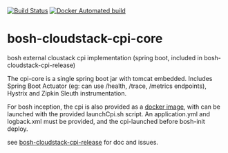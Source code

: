 [![Build Status](https://travis-ci.org/cloudfoundry-community/bosh-cloudstack-cpi-core.png)](https://travis-ci.org/cloudfoundry-community/bosh-cloudstack-cpi-core)
[![Docker Automated build](https://img.shields.io/docker/automated/jrottenberg/ffmpeg.svg)](https://hub.docker.com/r/orangecloudfoundry/bosh-cloudstack-cpi-core/builds/)

# bosh-cloudstack-cpi-core
bosh external cloustack cpi implementation (spring boot, included in bosh-cloudstack-cpi-release)

The cpi-core is a single spring boot jar with tomcat embedded.
Includes Spring Boot Actuator (eg: can use /health, /trace, /metrics endpoints), Hystrix and Zipkin Sleuth instrumentation.



For bosh inception, the cpi is also provided as a [docker image](https://hub.docker.com/r/orangecloudfoundry/bosh-cloudstack-cpi-core/), with can be launched with the provided launchCpi.sh script.
An application.yml and logback.xml must be provided, and the cpi-launched before bosh-init deploy.





see [bosh-cloudstack-cpi-release](https://github.com/cloudfoundry-community/bosh-cloudstack-cpi-release) for doc and issues.
